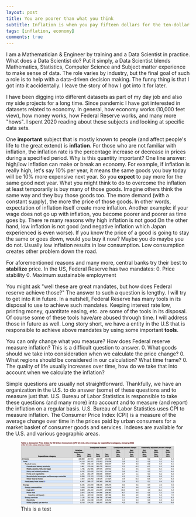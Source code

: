 ```yaml
---
layout: post
title: You are poorer than what you think
subtitle: Inflation is when you pay fifteen dollars for the ten-dollar haircut you used to get for five dollars when you had hair. — Sam Ewing
tags: [inflation, economy]
comments: true
---
```


I am a Mathematician & Engineer by training and a Data Scientist in practice. What does a Data Scientist do? Put it simply, a Data Scientist blends Mathematics, Statistics, Computer Science and Subject matter experience to make sense of data. The role varies by industry, but the final goal of such a role is to help with a data-driven decision making. The funny thing is that I got into it accidentally. I leave the story of how I got into it for later.

I have been digging into different datasets as part of my day job and also my side projects for a long time. Since pandemic I have got interested in datasets related to economy. In general, how economy works (10,000 feet view), how money works, how Federal Reserve works, and many more "hows". I spent 2020 reading about these subjects and looking at specific data sets.

One **important** subject that is mostly known to people (and affect people's life to the great extend) is **inflation**. For those who are not familiar with inflation, the inflation rate is the percentage increase or decrease in prices during a specified period. Why is this quantity important? One line answer: high/low inflation can make or break an economy. For example, if inflation is really high, let's say 10% per year, it means the same goods you buy today will be 10% more expensive next year. So you **expect** to pay more for the same good next year. What you might think to do to overcome the inflation at least temporarily is buy many of those goods. Imagine others think the same way and they buy those goods too. The more demand (with a constant supply), the more the price of those goods. In other words, expectation of inflation itself create more inflation. Another example: if your wage does not go up with inflation, you become poorer and poorer as time goes by. There re many reasons why high inflation is not good.On the other hand, low inflation is not good (and negative inflation which Japan experienced is even worse). If you know the price of a good is going to stay the same or goes down, would you buy it now? Maybe you do maybe you do not. Usually low inflation results in low consumption. Low consumption creates other problem down the road.

For aforementioned reasons and many more, central banks try their best to **stabilize** price. In the US, Federal Reserve has two mandates:
0. Price stability
0. Maximum sustainable employment

You might ask "well these are great mandates, but how does Federal reserve achieve those?" The answer to such a question is lengthy. I will try to get into it in future. In a nutshell, Federal Reserve has many tools in its disposal to use to achieve such mandates. Keeping interest rate low, printing money, quantitate easing, etc. are some of the tools in its disposal. Of course some of these tools have/are abused through time. I will address those in future as well. Long story short, we have a entity in the U.S that is responsible to achieve above mandates by using some important **tools**.

You can only change what you measure? How does Federal reserve measure inflation? This is a difficult question to answer.
0. What goods should we take into consideration when we calculate the price change? 
0. What regions should be considered in our calculation? What time frame? 
0. The quality of life usually increases over time, how do we take that into account when we calculate the inflation? 

Simple questions are usually not straightforward. Thankfully, we have an organization in the U.S. to do answer (some) of these questions and to measure  just that. U.S. Bureau of Labor Statistics is responsible to take these questions (and many more) into account and to measure (and report) the inflation on a regular basis. U.S. Bureau of Labor Statistics uses CPI to measure inflation. The Consumer Price Index (CPI) is a measure of the average change over time in the prices paid by urban consumers for a market basket of consumer goods and services. Indexes are available for the U.S. and various geographic areas.

<figure class="image">
  <img src="/assets/img/cpi-u.png" alt="CPU-I">
  <figcaption>This is a test</figcaption>
</figure>

 <!-- <img src="/assets/img/cpi-u.png" class="center" width="200" height="300"> -->
